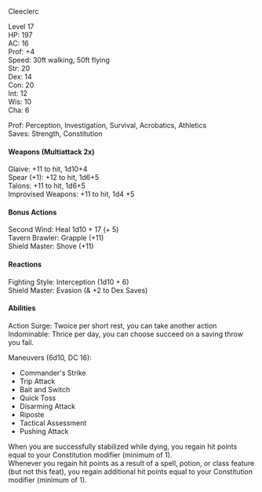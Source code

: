Cleeclerc

Level 17 \
HP: 197 \
AC: 16 \
Prof: +4 \
Speed: 30ft walking, 50ft flying \
Str: 20 \
Dex: 14 \
Con: 20 \
Int: 12 \
Wis: 10 \
Cha: 6 

Prof: Perception, Investigation, Survival, Acrobatics, Athletics \
Saves: Strength, Constitution

#### Weapons (Multiattack 2x)
Glaive: +11 to hit, 1d10+4 \
Spear (+1): +12 to hit, 1d6+5 \
Talons: +11 to hit, 1d6+5 \
Improvised Weapons: +11 to hit, 1d4 +5

#### Bonus Actions
Second Wind: Heal 1d10 + 17 (+ 5) \
Tavern Brawler: Grapple (+11) \
Shield Master: Shove (+11) 

#### Reactions
Fighting Style: Interception (1d10 + 6) \
Shield Master: Evasion (& +2 to Dex Saves)

#### Abilities
Action Surge: Twoice per short rest, you can take another action \
Indominable: Thrice per day, you can choose succeed on a saving throw you fail. 

Maneuvers (6d10, DC 16): 
- Commander's Strike
- Trip Attack
- Bait and Switch
- Quick Toss
- Disarming Attack
- Riposte
- Tactical Assessment
- Pushing Attack

When you are successfully stabilized while dying, you regain hit points equal to your Constitution modifier (minimum of 1). \
Whenever you regain hit points as a result of a spell, potion, or class feature (but not this feat), you regain additional hit points equal to your Constitution modifier (minimum of 1).
